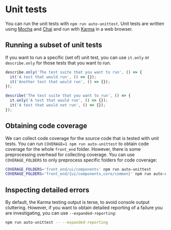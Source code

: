 # Unit tests

You can run the unit tests with `npm run auto-unittest`.
Unit tests are written using [Mocha](https://mochajs.org/) and [Chai](https://www.chaijs.com/) and run with [Karma](https://karma-runner.github.io/latest/index.html) in a web browser.

## Running a subset of unit tests
If you want to run a specific (set of) unit test, you can use `it.only` or `describe.only` for those tests that you want to run.

```ts
describe.only('The test suite that you want to run', () => {
  it('A test that would run', () => {});
  it('Another test that would run', () => {});
});
```

```ts
describe('The test suite that you want to run', () => {
  it.only('A test that would run', () => {});
  it('A test that would not run', () => {});
});
```

## Obtaining code coverage

We can collect code coverage for the source code that is tested with unit tests.
You can run `COVERAGE=1 npm run auto-unittest` to obtain code coverage for the whole `front_end` folder.
However, there is some preprocessing overhead for collecting coverage.
You can use `COVERAGE_FOLDERS` to only preprocess specific folders for code coverage:

```bash
COVERAGE_FOLDERS='front_end/ui/components' npm run auto-unittest
COVERAGE_FOLDERS='front_end/{ui/components,core/common}' npm run auto-unittest
```

## Inspecting detailed errors

By default, the Karma testing output is terse, to avoid console output cluttering.
However, if you want to obtain detailed reporting of a failure you are investigating, you can use `--expanded-reporting`:

```bash
npm run auto-unittest -- --expanded-reporting
```
